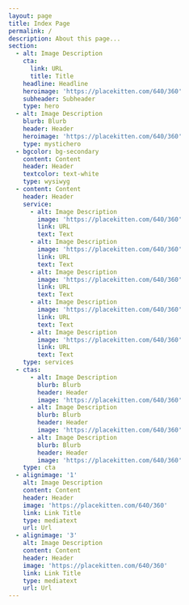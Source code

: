 ```yaml
---
layout: page
title: Index Page
permalink: /
description: About this page...
section:
  - alt: Image Description
    cta:
      link: URL
      title: Title
    headline: Headline
    heroimage: 'https://placekitten.com/640/360'
    subheader: Subheader
    type: hero
  - alt: Image Description
    blurb: Blurb
    header: Header
    heroimage: 'https://placekitten.com/640/360'
    type: mystichero
  - bgcolor: bg-secondary
    content: Content
    header: Header
    textcolor: text-white
    type: wysiwyg
  - content: Content
    header: Header
    service:
      - alt: Image Description
        image: 'https://placekitten.com/640/360'
        link: URL
        text: Text
      - alt: Image Description
        image: 'https://placekitten.com/640/360'
        link: URL
        text: Text
      - alt: Image Description
        image: 'https://placekitten.com/640/360'
        link: URL
        text: Text
      - alt: Image Description
        image: 'https://placekitten.com/640/360'
        link: URL
        text: Text
      - alt: Image Description
        image: 'https://placekitten.com/640/360'
        link: URL
        text: Text
    type: services
  - ctas:
      - alt: Image Description
        blurb: Blurb
        header: Header
        image: 'https://placekitten.com/640/360'
      - alt: Image Description
        blurb: Blurb
        header: Header
        image: 'https://placekitten.com/640/360'
      - alt: Image Description
        blurb: Blurb
        header: Header
        image: 'https://placekitten.com/640/360'
    type: cta
  - alignimage: '1'
    alt: Image Description
    content: Content
    header: Header
    image: 'https://placekitten.com/640/360'
    link: Link Title
    type: mediatext
    url: Url
  - alignimage: '3'
    alt: Image Description
    content: Content
    header: Header
    image: 'https://placekitten.com/640/360'
    link: Link Title
    type: mediatext
    url: Url
---
```


